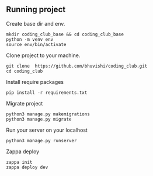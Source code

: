 	
## Running project

Create base dir and env.

	mkdir coding_club_base && cd coding_club_base
	python -m venv env
	source env/bin/activate

Clone project to your machine.

	git clone  https://github.com/bhuvishi/coding_club.git
	cd coding_club

Install require packages

	pip install -r requirements.txt

Migrate project

	python3 manage.py makemigrations
	python3 manage.py migrate
		
Run your server on your localhost

	python3 manage.py runserver

Zappa deploy

	zappa init
	zappa deploy dev

